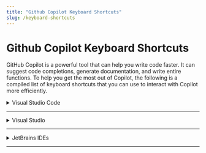 ```yaml
---
title: "Github Copilot Keyboard Shortcuts"
slug: /keyboard-shortcuts
---
```


# Github Copilot Keyboard Shortcuts

GitHub Copilot is a powerful tool that can help you write code faster. It can suggest code completions, generate documentation, and write entire functions.
To help you get the most out of Copilot, the following is a compiled list of keyboard shortcuts that you can use to interact with Copilot more efficiently.

<details>
<summary>Visual Studio Code</summary>

The following shortcuts are available for Visual Studio Code:

**Accept suggestion**:

| OS |  Shortcut |
| --- | --- |
| macOS | `TAB` key |
| Windows | `TAB` key |

**Reject suggestion**:

| OS |  Shortcut |
| --- | --- |
| macOS | `Esc` key |
| Windows | `Esc` key |

**Accept next word**:

| OS |  Shortcut |
| --- | --- |
| macOS | `command + Right Arrow` key |
| Windows | `Ctrl + Right Arrow` key |

**Show alternative suggestions**:

| OS |  Shortcut |
| --- | --- |
| macOS | `Ctrl + Enter` key |
| Windows | `Ctrl + Enter` key |

**Show next suggestion**:

| OS |  Shortcut |
| --- | --- |
| macOS | `option + ]` key |
| Windows | `Alt + ]` key |

**Show previous suggestion**:

| OS |  Shortcut |
| --- | --- |
| macOS | `option + [` key |
| Windows | `Alt + [` key |

**Trigger inline chat**:

| OS |  Shortcut |
| --- | --- |
| macOS | `command + I` key |
| Windows | `Ctrl + I` key |

**Open chat view**:

| OS |  Shortcut |
| --- | --- |
| macOS | `command + control + I` key |
| Windows | `Ctrl + Alt + I` key |

</details>

---

<details>
<summary>Visual Studio</summary>

The following shortcuts are available for Visual Studio:

**Show inline chat**:

| OS |  Shortcut |
| --- | --- |
| macOS | `command + /` key |
| Windows | `Alt + /` key |

**Show alternative suggestions**:

| OS |  Shortcut |
| --- | --- |
| macOS | `option + .` key |
| Windows | `Alt + .` key |


**Accept suggestion**:

| OS |  Shortcut |
| --- | --- |
| macOS | `TAB` key |
| Windows | `TAB` key |

**Reject suggestion**:

| OS |  Shortcut |
| --- | --- |
| macOS | `Esc` key |
| Windows | `Esc` key |

**Accept next word**:

| OS |  Shortcut |
| --- | --- |
| macOS | `command + Right Arrow` key |
| Windows | `Ctrl + Right Arrow` key |



</details>

---

<details>
<summary>JetBrains IDEs</summary>

The following shortcuts are available for JetBrains IDEs:

**Show alternative suggestions**:

| OS |  Shortcut |
| --- | --- |
| macOS | `command + shift + A` key |
| Windows | `Ctrl + Enter` key |

**Show next suggestion**:

| OS |  Shortcut |
| --- | --- |
| macOS | `option + ]` key |
| Windows | `Alt + ]` key |

**Show previous suggestion**:

| OS |  Shortcut |
| --- | --- |
| macOS | `option + [` key |
| Windows | `Alt + [` key |

**Accept next word**:

| OS |  Shortcut |
| --- | --- |
| macOS | `command + Right Arrow` key |
| Windows | `Ctrl + Right Arrow` key |

**Show inline chat**:

| OS |  Shortcut |
| --- | --- |
| macOS | `command + shift + I` key |
| Windows | `Ctrl + Shift + I` key |

</details>

---